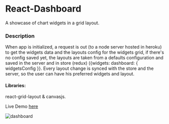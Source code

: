 # React-Dashboard
A showcase of chart widgets in a grid layout.

### Description
When app is initialized, a request is out (to a node server hosted in heroku) to get the widgets data and the layouts config for the widgets grid, if there's no config saved yet, the layouts are taken from a defaults configuration and saved in the server and in store (redux) ({widgets: dashboard: { widgetsConfig }}.
Every layout change is synced with the store and the server, so the user can have his preferred widgets and layout.
#### Libraries: 
react-grid-layout & canvasjs.

Live Demo [here](https://nadavshaar.github.io/react-dashboard/)

![dashboard](https://user-images.githubusercontent.com/8030614/92292802-ad640e00-ef27-11ea-820f-4726cbd515d4.png)
